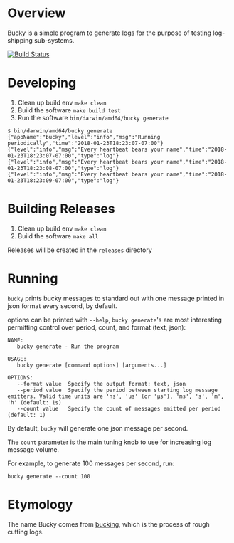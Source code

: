 # Overview #

Bucky is a simple program to generate logs for the purpose of testing log-shipping sub-systems.

[![Build Status](https://travis-ci.org/qualimente/bucky.svg?branch=master)](https://travis-ci.org/qualimente/bucky)

# Developing #

1. Clean up build env `make clean`
2. Build the software `make build test`
3. Run the software `bin/darwin/amd64/bucky generate`
```
$ bin/darwin/amd64/bucky generate
{"appName":"bucky","level":"info","msg":"Running periodically","time":"2018-01-23T18:23:07-07:00"}
{"level":"info","msg":"Every heartbeat bears your name","time":"2018-01-23T18:23:07-07:00","type":"log"}
{"level":"info","msg":"Every heartbeat bears your name","time":"2018-01-23T18:23:08-07:00","type":"log"}
{"level":"info","msg":"Every heartbeat bears your name","time":"2018-01-23T18:23:09-07:00","type":"log"}
```

# Building Releases #

1. Clean up build env `make clean`
2. Build the software `make all`

Releases will be created in the `releases` directory

# Running #

`bucky` prints bucky messages to standard out with one message printed in json format every second, by default.

options can be printed with `--help`, `bucky generate`'s are most interesting permitting control over period, count, and format (text, json):

```
NAME:
   bucky generate - Run the program

USAGE:
   bucky generate [command options] [arguments...]

OPTIONS:
   --format value  Specify the output format: text, json
   --period value  Specify the period between starting log message emitters. Valid time units are 'ns', 'us' (or 'µs'), 'ms', 's', 'm', 'h' (default: 1s)
   --count value   Specify the count of messages emitted per period (default: 1)
```

By default, `bucky` will generate one json message per second.

The `count` parameter is the main tuning knob to use for increasing log message volume.
  
For example, to generate 100 messages per second, run:

```
bucky generate --count 100
```

# Etymology #

The name Bucky comes from [bucking](https://en.wikipedia.org/wiki/Log_bucking), which is the process of rough cutting logs.
